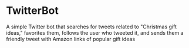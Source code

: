 # TwitterBot
A simple Twitter bot that searches for tweets related to "Christmas gift ideas," 
favorites them, follows the user who tweeted it, 
and sends them a friendly tweet with Amazon links of popular gift ideas
